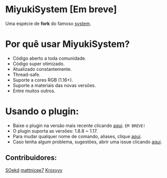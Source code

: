 # MiyukiSystem [Em breve]

Uma espécie de **fork** do famoso [system](https://github.com/eduardo-mior/System).


# Por quê usar MiyukiSystem?

* Código aberto a toda comunidade.
* Código super otimizado.
* Atualizado constantemente.
* Thread-safe.
* Suporte a cores RGB (1.16+).
* Suporte a materiais das novas versões.
* Entre muitos outros.

# Usando o plugin:

* Baixe o plugin na versão mais recente  clicando [aqui](https://github.com/SOekd/MiyukiSystem/releases/latest). `EM BREVE!`
* O plugin suporta as versões: 1.8.8 ~ 1.17.
* Para mudar qualquer nome de comando, aliases, clique [aqui](https://github.com/SOekd/MiyukiSystem/blob/master/src/main/resources/commands.yml).
* Caso tenha algum problema, sugestões, abrir uma issue clicando [aqui](https://github.com/SOekd/MiyukiSystem/issues).


## Contribuidores:

[SOekd](https://github.com/SOekd) [mattnicee7](https://github.com/mattnicee7) [Kroxyyy](https://github.com/kroxyyy)